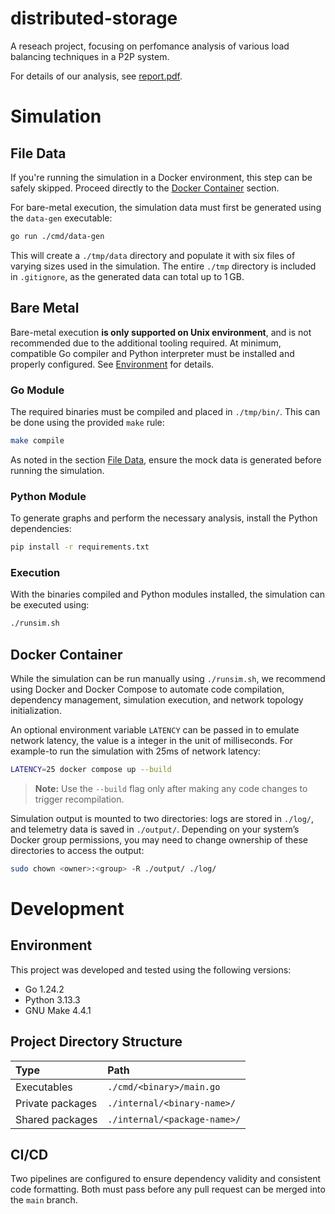 # distributed-storage

A reseach project, focusing on perfomance analysis of various load balancing
techniques in a P2P system.

For details of our analysis, see [report.pdf](./report.pdf).

# Simulation

## File Data

If you're running the simulation in a Docker environment, this step can be
safely skipped. Proceed directly to the [Docker Container](#docker-container)
section.

For bare-metal execution, the simulation data must first be generated using
the `data-gen` executable:

```sh
go run ./cmd/data-gen
```

This will create a `./tmp/data` directory and populate it with six files of
varying sizes used in the simulation. The entire `./tmp` directory is included
in `.gitignore`, as the generated data can total up to 1 GB.

## Bare Metal

Bare-metal execution **is only supported on Unix environment**, and is not
recommended due to the additional tooling required. At minimum, compatible Go
compiler and Python interpreter must be installed and properly configured. See
[Environment](#environment) for details.

### Go Module

The required binaries must be compiled and placed in `./tmp/bin/`. This can be
done using the provided `make` rule:

```sh
make compile
```

As noted in the section [File Data](#file-data), ensure the mock data is
generated before running the simulation.

### Python Module

To generate graphs and perform the necessary analysis, install the Python
dependencies:

```sh
pip install -r requirements.txt
```

### Execution

With the binaries compiled and Python modules installed, the simulation can be
executed using:

```sh
./runsim.sh
```

## Docker Container

While the simulation can be run manually using `./runsim.sh`, we recommend
using Docker and Docker Compose to automate code compilation, dependency
management, simulation execution, and network topology initialization.

An optional environment variable `LATENCY` can be passed in to emulate network
latency, the value is a integer in the unit of milliseconds. For example-to
run the simulation with 25ms of network latency:

```sh
LATENCY=25 docker compose up --build
```

> **Note:** Use the `--build` flag only after making any code changes to
> trigger recompilation.

Simulation output is mounted to two directories: logs are stored in `./log/`,
and telemetry data is saved in `./output/`. Depending on your system’s Docker
group permissions, you may need to change ownership of these directories to
access the output:

```sh
sudo chown <owner>:<group> -R ./output/ ./log/
```

# Development

## Environment

This project was developed and tested using the following versions:

- Go 1.24.2
- Python 3.13.3
- GNU Make 4.4.1

## Project Directory Structure

| Type             | Path                         |
| :--------------- | :--------------------------- |
| Executables      | `./cmd/<binary>/main.go`     |
| Private packages | `./internal/<binary-name>/`  |
| Shared packages  | `./internal/<package-name>/` |

## CI/CD

Two pipelines are configured to ensure dependency validity and consistent code
formatting. Both must pass before any pull request can be merged into the
`main` branch.
